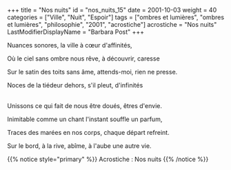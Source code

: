 +++
title = "Nos nuits"
id = "nos_nuits_15"
date = 2001-10-03
weight = 40
categories = ["Ville", "Nuit", "Espoir"]
tags = ["ombres et lumières", "ombres et lumières", "philosophie", "2001", "acrostiche"]
acrostiche = "Nos nuits"
LastModifierDisplayName = "Barbara Post"
+++

Nuances sonores, la ville à cœur d'affinités,

Où le ciel sans ombre nous rêve, à découvrir, caresse

Sur le satin des toits sans âme, attends-moi, rien ne presse.

Noces de la tiédeur dehors, s'il pleut, d'infinités

 \
Unissons ce qui fait de nous être doués, êtres d'envie.

Inimitable comme un chant l'instant souffle un parfum,

Traces des marées en nos corps, chaque départ refreint.

Sur le bord, à la rive, abîme, à l'aube une autre vie.

{{% notice style="primary" %}}
Acrostiche : Nos nuits
{{% /notice %}}
